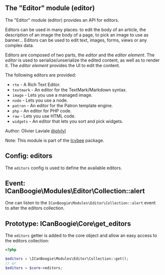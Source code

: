 The "Editor" module (editor)
----------------------------

The "Editor" module (editor) provides an API for editors.

Editors can be used in many places: to edit the body of an article, the description of an image
the body of a page, to pick an image to use as banner... Editors can be used to edit text, images,
forms, views or any complex data.

Editors are composed of two parts, the _editor_ and the _editor element_. The _editor_ is used to
serialize/unserialize the edited content, as well as to render it. The _editor element_ provides
the UI to edit the content.

The following editors are provided:

* `rte` - A Rich Text Editor.
* `textmark` - An editor for the TextMark/Markdown syntax.
* `image` - Lets you use a managed image.
* `node` - Lets you use a node.
* `patron` - An editor for the Patron template engine.
* `php` - An editor for PHP code.
* `raw` - Lets you use HTML code.
* `widgets` - An editor that lets you sort and pick widgets.

Author: Olivier Laviale [@olvlvl](https://twitter.com/olvlvl)

Note: This module is part of the [Icybee](http://icybee.org) package.




Config: editors
---------------

The `editors` config is used to define the available editors.




Event: ICanBoogie\Modules\Editor\Collection::alert
--------------------------------------------------

One can listen to the `ICanBoogie\Modules\Editor\Collection::alert` event to alter the editors
collection.




Prototype: ICanBoogie\Core\get_editors
--------------------------------------

The `editors` getter is added to the core object and allow an easy access to the editors
collection:

```php
<?php

$editors = \ICanBoogie\Modules\Editor\Collection::get();
// or
$editors = $core->editors;
```